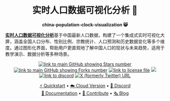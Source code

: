 <h1 align="center">
  实时人口数据可视化分析 🦖
</h1>

<p align="center">
  <strong>china-population-clock-visualization 😸</strong>
</p>

<p align="left">
  <strong><a href="https://cpc.meteor.qzz.io/">实时人口数据可视化分析</a></strong>基于中国最新人口数据，构建了一个集成式实时可视化大屏，涵盖全国人口分布、性别比例、宗教统计、人口预测和历史数据变化等多个维度。通过图形化界面，帮助用户更直观地了解中国人口的现状与未来趋势，适用于教学演示、数据分析等多种场景。
</p>

<div align="center">
  
  <a href="https://github.com/arc53/DocsGPT">![link to main GitHub showing Stars number](https://img.shields.io/github/stars/arc53/docsgpt?style=social)</a>
  <a href="https://github.com/arc53/DocsGPT">![link to main GitHub showing Forks number](https://img.shields.io/github/forks/arc53/docsgpt?style=social)</a>
  <a href="https://github.com/arc53/DocsGPT/blob/main/LICENSE">![link to license file](https://img.shields.io/github/license/arc53/docsgpt)</a>
  <a href="https://www.bestpractices.dev/projects/9907"><img src="https://www.bestpractices.dev/projects/9907/badge"></a>
  <a href="https://discord.gg/n5BX8dh8rU">![link to discord](https://img.shields.io/discord/1070046503302877216)</a>
  <a href="https://twitter.com/docsgptai">![X (formerly Twitter) URL](https://img.shields.io/twitter/follow/docsgptai)</a>

  <a href="https://docs.docsgpt.cloud/quickstart">⚡️ Quickstart</a> • <a href="https://app.docsgpt.cloud/">☁️ Cloud Version</a> • <a href="https://discord.gg/n5BX8dh8rU">💬 Discord</a>
  <br>
  <a href="https://docs.docsgpt.cloud/">📖 Documentation</a> • <a href="https://github.com/arc53/DocsGPT/blob/main/CONTRIBUTING.md">👫 Contribute</a> • <a href="https://blog.docsgpt.cloud/">🗞 Blog</a>
  <br>

</div>
